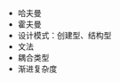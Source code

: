 
* 哈夫曼
* 霍夫曼
* 设计模式：创建型、结构型
* 文法
* 耦合类型
* 渐进复杂度                                                                                                                                                                                                                                                                                                                                                                                                                                                                                                                                                                                                                                                                                                                                                                                                                                                                                                                                                                                                                                                                                                                                                                                                                                                                                                                                                                                                                                                                                                                                                                                                                   
